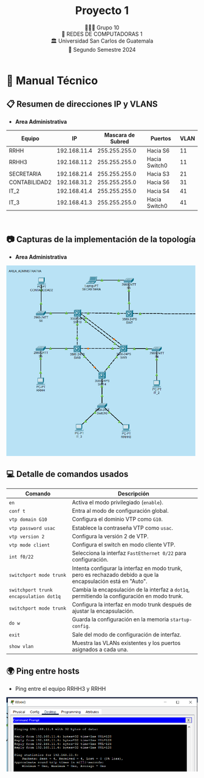 <h1 align="center">Proyecto 1</h1>

<p align="center"></p>

<div align="center">
👨‍👨‍👦 Grupo 10
</div>
<div align="center">
📕 REDES DE COMPUTADORAS 1
</div>
<div align="center"> 🏛 Universidad San Carlos de Guatemala</div>
<div align="center"> 📆 Segundo Semestre 2024</div>

<br/>

# 📍 Manual Técnico

## 📋 Resumen de direcciones IP y VLANS

* **Area Administrativa**

| **Equipo**    | **IP**       | **Mascara de Subred** | **Puertos**   | **VLAN** |
| ------------- | ------------ | --------------------- | ------------- | -------- |
| RRHH          | 192.168.11.4 | 255.255.255.0         | Hacia S6      | 11       |
| RRHH3         | 192.168.11.2 | 255.255.255.0         | Hacia Switch0 | 11       |
| SECRETARIA    | 192.168.21.4 | 255.255.255.0         | Hacia S3      | 21       |
| CONTABILIDAD2 | 192.168.31.2 | 255.255.255.0         | Hacia S6      | 31       |
| IT_2          | 192.168.41.4 | 255.255.255.0         | Hacia S4      | 41       |
| IT_3          | 192.168.41.3 | 255.255.255.0         | Hacia Switch0 | 41       |

<br/>

## 📷 Capturas de la implementación de la topología

* **Area Administrativa**
<img src="imgs/area_admin2.png" height="500px"/>

## 💻 Detalle de comandos usados

| **Comando**                            | **Descripción**                                                                                               |
| -------------------------------------- | ------------------------------------------------------------------------------------------------------------- |
| `en`                                   | Activa el modo privilegiado (`enable`).                                                                       |
| `conf t`                               | Entra al modo de configuración global.                                                                        |
| `vtp domain G10`                       | Configura el dominio VTP como `G10`.                                                                          |
| `vtp password usac`                    | Establece la contraseña VTP como `usac`.                                                                      |
| `vtp version 2`                        | Configura la versión 2 de VTP.                                                                                |
| `vtp mode client`                      | Configura el switch en modo cliente VTP.                                                                      |
| `int f0/22`                            | Selecciona la interfaz `FastEthernet 0/22` para configuración.                                                |
| `switchport mode trunk`                | Intenta configurar la interfaz en modo trunk, pero es rechazado debido a que la encapsulación está en "Auto". |
| `switchport trunk encapsulation dot1q` | Cambia la encapsulación de la interfaz a `dot1q`, permitiendo la configuración en modo trunk.                 |
| `switchport mode trunk`                | Configura la interfaz en modo trunk después de ajustar la encapsulación.                                      |
| `do w`                                 | Guarda la configuración en la memoria `startup-config`.                                                       |
| `exit`                                 | Sale del modo de configuración de interfaz.                                                                   |
| `show vlan`                            | Muestra las VLANs existentes y los puertos asignados a cada una.                                              |

## 🌍 Ping entre hosts

* Ping entre el equipo RRHH3 y RRHH

<img src="imgs/ping1.png" />